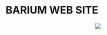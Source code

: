 # BARIUM WEB SITE

<p align="center">
  <img src="https://github.com/VitorCarvalho67/Barium-Web-Site/assets/102667323/22265053-ecec-42b9-b4f3-999616796222" />
</p>

